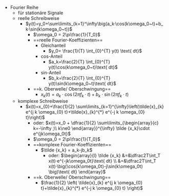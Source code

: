 - Fourier Reihe
	- für stationäre Signale
	- reelle Schreibweise 
		- $y(t)=y_0+\sum\limits_{k=1}^\infty\big(a_k·\cos(k\omega_0~t)+b_k·\sin(k\omega_0~t))$  
			- $\omega_0 = 2\pi\frac{1}{T_0}$ 
			- ==reelle Fourier-Koeffizienten== 
				- Gleichanteil 
					- $y_0= \frac{1}{T} \int_{0}^{T} y(t) \text{ dt}$ 
				- cos-Anteil 
					- $a_k=\frac{2}{T} \int_{0}^{T} y(t)\cos(k\omega_0~t)\text{ dt}$ 
				- sin-Anteil 
					- $b_k=\frac{2}{T} \int_{0}^{T} y(t)\sin(k\omega_0~t)\text{ dt}$ 
			- ==k. Oberwelle/ Oberschwingung== 
				- $x_k(t) = a_k\cdot \cos(2\pi f_k \cdot t) + b_k\cdot \sin(2\pi f_k \cdot t)$ 
	- komplexe Schreibweise
		- $x(t)=x_{0}+\frac{1}{2} \sum\limits_{k=1}^{\infty}\left(\tilde{x}_{k} e^{j k \omega_{0} t}+\tilde{x}_{k}^{*} e^{-j k \omega_{0} t}\right)$ 
			- oder: $x(t)=x_0 + \dfrac{1}{2} \sum\limits_{\begin{array}{c} k=-\infty ;\\ k\ne0 \end{array}}^{\infty} \tilde {x_k}\cdot e^{jk\omega_0t}$ 
			- $\omega_0 = 2\pi\frac{1}{T_0}$ 
			- ==komplexe Fourier-Koeffizienten== 
				- $\tilde {x_k} = a_k-jb_k$ 
					- oder: $\begin{array}{l} \tilde {x_k} &=&\dfrac2T\int_T x(t)·e^{-jk\omega_0t}\text{ dt} \\  &=&\dfrac2T\int_T x(t)·\big(\cos(k\omega_0t)-j\sin(k\omega_0t) \big)\text{ dt} \end{array}$ 
			- ==k. Oberwelle/ Oberschwingung== 
				- $\frac{1}{2} \left( \tilde{x}_{k} e^{j k \omega_{0} t}+\tilde{x}_{k}^{*} e^{-j k \omega_{0} t} \right)$ 

